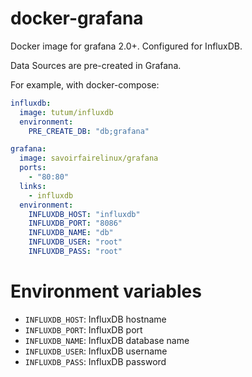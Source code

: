 # docker-grafana

Docker image for grafana 2.0+. Configured for InfluxDB.

Data Sources are pre-created in Grafana.

For example, with docker-compose:
```yaml
influxdb:
  image: tutum/influxdb
  environment:
    PRE_CREATE_DB: "db;grafana"

grafana:
  image: savoirfairelinux/grafana
  ports:
    - "80:80"
  links:
    - influxdb
  environment:
    INFLUXDB_HOST: "influxdb"
    INFLUXDB_PORT: "8086"
    INFLUXDB_NAME: "db"
    INFLUXDB_USER: "root"
    INFLUXDB_PASS: "root"
```

# Environment variables
- ```INFLUXDB_HOST```: InfluxDB hostname
- ```INFLUXDB_PORT```: InfluxDB port
- ```INFLUXDB_NAME```:  InfluxDB database name
- ```INFLUXDB_USER```: InfluxDB username
- ```INFLUXDB_PASS```: InfluxDB password

